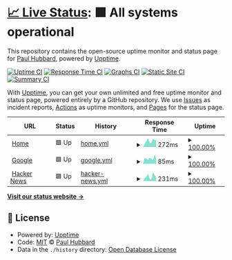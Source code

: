 # [📈 Live Status](https://fnord.phfactor.net): <!--live status--> **🟩 All systems operational**

This repository contains the open-source uptime monitor and status page for [Paul Hubbard](http://about.me/phubbard), powered by [Upptime](https://github.com/upptime/upptime).

[![Uptime CI](https://github.com/phubbard/upptime/workflows/Uptime%20CI/badge.svg)](https://github.com/phubbard/upptime/actions?query=workflow%3A%22Uptime+CI%22)
[![Response Time CI](https://github.com/phubbard/upptime/workflows/Response%20Time%20CI/badge.svg)](https://github.com/phubbard/upptime/actions?query=workflow%3A%22Response+Time+CI%22)
[![Graphs CI](https://github.com/phubbard/upptime/workflows/Graphs%20CI/badge.svg)](https://github.com/phubbard/upptime/actions?query=workflow%3A%22Graphs+CI%22)
[![Static Site CI](https://github.com/phubbard/upptime/workflows/Static%20Site%20CI/badge.svg)](https://github.com/phubbard/upptime/actions?query=workflow%3A%22Static+Site+CI%22)
[![Summary CI](https://github.com/phubbard/upptime/workflows/Summary%20CI/badge.svg)](https://github.com/phubbard/upptime/actions?query=workflow%3A%22Summary+CI%22)

With [Upptime](https://upptime.js.org), you can get your own unlimited and free uptime monitor and status page, powered entirely by a GitHub repository. We use [Issues](https://github.com/phubbard/upptime/issues) as incident reports, [Actions](https://github.com/phubbard/upptime/actions) as uptime monitors, and [Pages](https://fnord.phfactor.net) for the status page.

<!--start: status pages-->
<!-- This summary is generated by Upptime (https://github.com/upptime/upptime) -->
<!-- Do not edit this manually, your changes will be overwritten -->
<!-- prettier-ignore -->
| URL | Status | History | Response Time | Uptime |
| --- | ------ | ------- | ------------- | ------ |
| <img alt="" src="https://favicons.githubusercontent.com/www.phfactor.net" height="13"> [Home](https://www.phfactor.net) | 🟩 Up | [home.yml](https://github.com/phubbard/upptime/commits/HEAD/history/home.yml) | <details><summary><img alt="Response time graph" src="./graphs/home/response-time-week.png" height="20"> 272ms</summary><br><a href="https://fnord.phfactor.net/history/home"><img alt="Response time 272" src="https://img.shields.io/endpoint?url=https%3A%2F%2Fraw.githubusercontent.com%2Fphubbard%2Fupptime%2FHEAD%2Fapi%2Fhome%2Fresponse-time.json"></a><br><a href="https://fnord.phfactor.net/history/home"><img alt="24-hour response time 292" src="https://img.shields.io/endpoint?url=https%3A%2F%2Fraw.githubusercontent.com%2Fphubbard%2Fupptime%2FHEAD%2Fapi%2Fhome%2Fresponse-time-day.json"></a><br><a href="https://fnord.phfactor.net/history/home"><img alt="7-day response time 272" src="https://img.shields.io/endpoint?url=https%3A%2F%2Fraw.githubusercontent.com%2Fphubbard%2Fupptime%2FHEAD%2Fapi%2Fhome%2Fresponse-time-week.json"></a><br><a href="https://fnord.phfactor.net/history/home"><img alt="30-day response time 272" src="https://img.shields.io/endpoint?url=https%3A%2F%2Fraw.githubusercontent.com%2Fphubbard%2Fupptime%2FHEAD%2Fapi%2Fhome%2Fresponse-time-month.json"></a><br><a href="https://fnord.phfactor.net/history/home"><img alt="1-year response time 272" src="https://img.shields.io/endpoint?url=https%3A%2F%2Fraw.githubusercontent.com%2Fphubbard%2Fupptime%2FHEAD%2Fapi%2Fhome%2Fresponse-time-year.json"></a></details> | <details><summary><a href="https://fnord.phfactor.net/history/home">100.00%</a></summary><a href="https://fnord.phfactor.net/history/home"><img alt="All-time uptime 100.00%" src="https://img.shields.io/endpoint?url=https%3A%2F%2Fraw.githubusercontent.com%2Fphubbard%2Fupptime%2FHEAD%2Fapi%2Fhome%2Fuptime.json"></a><br><a href="https://fnord.phfactor.net/history/home"><img alt="24-hour uptime 100.00%" src="https://img.shields.io/endpoint?url=https%3A%2F%2Fraw.githubusercontent.com%2Fphubbard%2Fupptime%2FHEAD%2Fapi%2Fhome%2Fuptime-day.json"></a><br><a href="https://fnord.phfactor.net/history/home"><img alt="7-day uptime 100.00%" src="https://img.shields.io/endpoint?url=https%3A%2F%2Fraw.githubusercontent.com%2Fphubbard%2Fupptime%2FHEAD%2Fapi%2Fhome%2Fuptime-week.json"></a><br><a href="https://fnord.phfactor.net/history/home"><img alt="30-day uptime 100.00%" src="https://img.shields.io/endpoint?url=https%3A%2F%2Fraw.githubusercontent.com%2Fphubbard%2Fupptime%2FHEAD%2Fapi%2Fhome%2Fuptime-month.json"></a><br><a href="https://fnord.phfactor.net/history/home"><img alt="1-year uptime 100.00%" src="https://img.shields.io/endpoint?url=https%3A%2F%2Fraw.githubusercontent.com%2Fphubbard%2Fupptime%2FHEAD%2Fapi%2Fhome%2Fuptime-year.json"></a></details>
| <img alt="" src="https://favicons.githubusercontent.com/www.google.com" height="13"> [Google](https://www.google.com) | 🟩 Up | [google.yml](https://github.com/phubbard/upptime/commits/HEAD/history/google.yml) | <details><summary><img alt="Response time graph" src="./graphs/google/response-time-week.png" height="20"> 85ms</summary><br><a href="https://fnord.phfactor.net/history/google"><img alt="Response time 85" src="https://img.shields.io/endpoint?url=https%3A%2F%2Fraw.githubusercontent.com%2Fphubbard%2Fupptime%2FHEAD%2Fapi%2Fgoogle%2Fresponse-time.json"></a><br><a href="https://fnord.phfactor.net/history/google"><img alt="24-hour response time 78" src="https://img.shields.io/endpoint?url=https%3A%2F%2Fraw.githubusercontent.com%2Fphubbard%2Fupptime%2FHEAD%2Fapi%2Fgoogle%2Fresponse-time-day.json"></a><br><a href="https://fnord.phfactor.net/history/google"><img alt="7-day response time 85" src="https://img.shields.io/endpoint?url=https%3A%2F%2Fraw.githubusercontent.com%2Fphubbard%2Fupptime%2FHEAD%2Fapi%2Fgoogle%2Fresponse-time-week.json"></a><br><a href="https://fnord.phfactor.net/history/google"><img alt="30-day response time 85" src="https://img.shields.io/endpoint?url=https%3A%2F%2Fraw.githubusercontent.com%2Fphubbard%2Fupptime%2FHEAD%2Fapi%2Fgoogle%2Fresponse-time-month.json"></a><br><a href="https://fnord.phfactor.net/history/google"><img alt="1-year response time 85" src="https://img.shields.io/endpoint?url=https%3A%2F%2Fraw.githubusercontent.com%2Fphubbard%2Fupptime%2FHEAD%2Fapi%2Fgoogle%2Fresponse-time-year.json"></a></details> | <details><summary><a href="https://fnord.phfactor.net/history/google">100.00%</a></summary><a href="https://fnord.phfactor.net/history/google"><img alt="All-time uptime 100.00%" src="https://img.shields.io/endpoint?url=https%3A%2F%2Fraw.githubusercontent.com%2Fphubbard%2Fupptime%2FHEAD%2Fapi%2Fgoogle%2Fuptime.json"></a><br><a href="https://fnord.phfactor.net/history/google"><img alt="24-hour uptime 100.00%" src="https://img.shields.io/endpoint?url=https%3A%2F%2Fraw.githubusercontent.com%2Fphubbard%2Fupptime%2FHEAD%2Fapi%2Fgoogle%2Fuptime-day.json"></a><br><a href="https://fnord.phfactor.net/history/google"><img alt="7-day uptime 100.00%" src="https://img.shields.io/endpoint?url=https%3A%2F%2Fraw.githubusercontent.com%2Fphubbard%2Fupptime%2FHEAD%2Fapi%2Fgoogle%2Fuptime-week.json"></a><br><a href="https://fnord.phfactor.net/history/google"><img alt="30-day uptime 100.00%" src="https://img.shields.io/endpoint?url=https%3A%2F%2Fraw.githubusercontent.com%2Fphubbard%2Fupptime%2FHEAD%2Fapi%2Fgoogle%2Fuptime-month.json"></a><br><a href="https://fnord.phfactor.net/history/google"><img alt="1-year uptime 100.00%" src="https://img.shields.io/endpoint?url=https%3A%2F%2Fraw.githubusercontent.com%2Fphubbard%2Fupptime%2FHEAD%2Fapi%2Fgoogle%2Fuptime-year.json"></a></details>
| <img alt="" src="https://favicons.githubusercontent.com/news.ycombinator.com" height="13"> [Hacker News](https://news.ycombinator.com) | 🟩 Up | [hacker-news.yml](https://github.com/phubbard/upptime/commits/HEAD/history/hacker-news.yml) | <details><summary><img alt="Response time graph" src="./graphs/hacker-news/response-time-week.png" height="20"> 231ms</summary><br><a href="https://fnord.phfactor.net/history/hacker-news"><img alt="Response time 231" src="https://img.shields.io/endpoint?url=https%3A%2F%2Fraw.githubusercontent.com%2Fphubbard%2Fupptime%2FHEAD%2Fapi%2Fhacker-news%2Fresponse-time.json"></a><br><a href="https://fnord.phfactor.net/history/hacker-news"><img alt="24-hour response time 194" src="https://img.shields.io/endpoint?url=https%3A%2F%2Fraw.githubusercontent.com%2Fphubbard%2Fupptime%2FHEAD%2Fapi%2Fhacker-news%2Fresponse-time-day.json"></a><br><a href="https://fnord.phfactor.net/history/hacker-news"><img alt="7-day response time 231" src="https://img.shields.io/endpoint?url=https%3A%2F%2Fraw.githubusercontent.com%2Fphubbard%2Fupptime%2FHEAD%2Fapi%2Fhacker-news%2Fresponse-time-week.json"></a><br><a href="https://fnord.phfactor.net/history/hacker-news"><img alt="30-day response time 231" src="https://img.shields.io/endpoint?url=https%3A%2F%2Fraw.githubusercontent.com%2Fphubbard%2Fupptime%2FHEAD%2Fapi%2Fhacker-news%2Fresponse-time-month.json"></a><br><a href="https://fnord.phfactor.net/history/hacker-news"><img alt="1-year response time 231" src="https://img.shields.io/endpoint?url=https%3A%2F%2Fraw.githubusercontent.com%2Fphubbard%2Fupptime%2FHEAD%2Fapi%2Fhacker-news%2Fresponse-time-year.json"></a></details> | <details><summary><a href="https://fnord.phfactor.net/history/hacker-news">100.00%</a></summary><a href="https://fnord.phfactor.net/history/hacker-news"><img alt="All-time uptime 100.00%" src="https://img.shields.io/endpoint?url=https%3A%2F%2Fraw.githubusercontent.com%2Fphubbard%2Fupptime%2FHEAD%2Fapi%2Fhacker-news%2Fuptime.json"></a><br><a href="https://fnord.phfactor.net/history/hacker-news"><img alt="24-hour uptime 100.00%" src="https://img.shields.io/endpoint?url=https%3A%2F%2Fraw.githubusercontent.com%2Fphubbard%2Fupptime%2FHEAD%2Fapi%2Fhacker-news%2Fuptime-day.json"></a><br><a href="https://fnord.phfactor.net/history/hacker-news"><img alt="7-day uptime 100.00%" src="https://img.shields.io/endpoint?url=https%3A%2F%2Fraw.githubusercontent.com%2Fphubbard%2Fupptime%2FHEAD%2Fapi%2Fhacker-news%2Fuptime-week.json"></a><br><a href="https://fnord.phfactor.net/history/hacker-news"><img alt="30-day uptime 100.00%" src="https://img.shields.io/endpoint?url=https%3A%2F%2Fraw.githubusercontent.com%2Fphubbard%2Fupptime%2FHEAD%2Fapi%2Fhacker-news%2Fuptime-month.json"></a><br><a href="https://fnord.phfactor.net/history/hacker-news"><img alt="1-year uptime 100.00%" src="https://img.shields.io/endpoint?url=https%3A%2F%2Fraw.githubusercontent.com%2Fphubbard%2Fupptime%2FHEAD%2Fapi%2Fhacker-news%2Fuptime-year.json"></a></details>

<!--end: status pages-->

[**Visit our status website →**](https://fnord.phfactor.net)

## 📄 License

- Powered by: [Upptime](https://github.com/upptime/upptime)
- Code: [MIT](./LICENSE) © [Paul Hubbard](http://about.me/phubbard)
- Data in the `./history` directory: [Open Database License](https://opendatacommons.org/licenses/odbl/1-0/)
